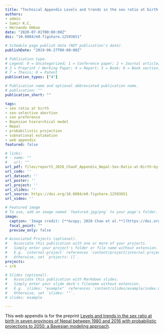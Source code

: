 ```yaml
---
title: "Technical Appendix Levels and trends in the sex ratio at birth in seven provinces of Nepal between 1980 and 2016 with probabilistic projections to 2050: a Bayesian modeling approach"
authors:
- admin
- Samir K.C.
- Hernando Ombao
date: "2020-07-01T00:00:00Z"
doi: "10.6084/m9.figshare.12593651"

# Schedule page publish date (NOT publication's date).
publishDate: "2019-06-27T00:00:00Z"

# Publication type.
# Legend: 0 = Uncategorized; 1 = Conference paper; 2 = Journal article;
# 3 = Preprint / Working Paper; 4 = Report; 5 = Book; 6 = Book section;
# 7 = Thesis; 8 = Patent
publication_types: ["4"]

# Publication name and optional abbreviated publication name.
# publication: ""
publication_short: ""

tags:
- sex ratio at birth
- sex-selective abortion
- son preference
- Bayesian hierarchical model
- Nepal
- probabilistic projection
- subnational estimation
- web appendix
featured: false

# links:
# - name: ""
#   url: ""
url_pdf: files/report5_2020_ChaoF_Appendix_Nepal-Sex-Ratio-at-Birth-by-Province-1980-to-2050.pdf
url_code: ''
url_dataset: ''
url_poster: ''
url_project: ''
url_slides: ''
url_source: https://doi.org/10.6084/m9.figshare.12593651
url_video: ''

# Featured image
# To use, add an image named `featured.jpg/png` to your page's folder. 
image:
  caption: 'Image credit: [**&copy; 2020 Chao et al.**](https://doi.org/10.6084/m9.figshare.12593651)'
  focal_point: ""
  preview_only: false

# Associated Projects (optional).
#   Associate this publication with one or more of your projects.
#   Simply enter your project's folder or file name without extension.
#   E.g. `internal-project` references `content/project/internal-project/index.md`.
#   Otherwise, set `projects: []`.
projects:
- srb

# Slides (optional).
#   Associate this publication with Markdown slides.
#   Simply enter your slide deck's filename without extension.
#   E.g. `slides: "example"` references `content/slides/example/index.md`.
#   Otherwise, set `slides: ""`.
# slides: example

---
```


This web appendix is for the preprint [Levels and trends in the sex ratio at birth in seven provinces of Nepal between 1980 and 2016 with probabilistic projections to 2050: a Bayesian modeling approach](https://www.fengqingchao.com/publication/preprint3/).
